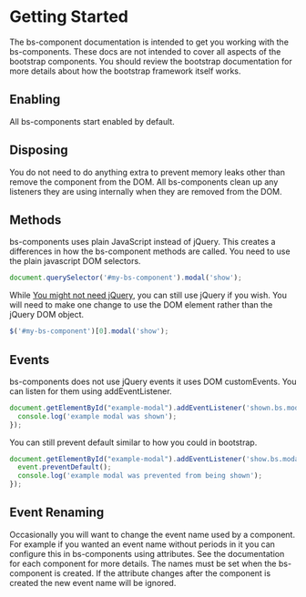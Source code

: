 # Getting Started

The bs-component documentation is intended to get you working with the bs-components.  These docs are not intended to cover all aspects of the bootstrap components.  You should review the bootstrap documentation for more details about how the bootstrap framework itself works.

## Enabling

All bs-components start enabled by default.

## Disposing

You do not need to do anything extra to prevent memory leaks other than remove the component from the DOM.  All bs-components clean up any listeners they are using internally when they are removed from the DOM.

## Methods

bs-components uses plain JavaScript instead of jQuery.  This creates a differences in how the bs-component methods are called.  You need to use the plain javascript DOM selectors.
```js
document.querySelector('#my-bs-component').modal('show');
```

While [You might not need jQuery](http://youmightnotneedjquery.com/), you can still use jQuery if you wish.  You will need to make one change to use the DOM element rather than the jQuery DOM object.
```js
$('#my-bs-component')[0].modal('show');
```


## Events

bs-components does not use jQuery events it uses DOM customEvents.  You can listen for them using addEventListener.

```js
document.getElementById("example-modal").addEventListener('shown.bs.modal', function(event) {
  console.log('example modal was shown');
});
```

You can still prevent default similar to how you could in bootstrap.
```js
document.getElementById("example-modal").addEventListener('show.bs.modal', function(event) {
  event.preventDefault();
  console.log('example modal was prevented from being shown');
});
```

## Event Renaming

Occasionally you will want to change the event name used by a component.  For example if you wanted an event name without periods in it you can configure this in bs-components using attributes.  See the documentation for each component for more details.  The names must be set when the bs-component is created.  If the attribute changes after the component is created the new event name will be ignored.
